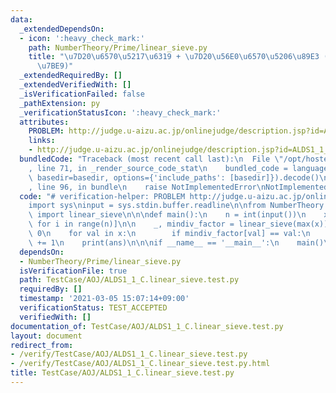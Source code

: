 ```yaml
---
data:
  _extendedDependsOn:
  - icon: ':heavy_check_mark:'
    path: NumberTheory/Prime/linear_sieve.py
    title: "\u7D20\u6570\u5217\u6319 + \u7D20\u56E0\u6570\u5206\u89E3 (\u7DDA\u5F62\
      \u7BE9)"
  _extendedRequiredBy: []
  _extendedVerifiedWith: []
  _isVerificationFailed: false
  _pathExtension: py
  _verificationStatusIcon: ':heavy_check_mark:'
  attributes:
    PROBLEM: http://judge.u-aizu.ac.jp/onlinejudge/description.jsp?id=ALDS1_1_C
    links:
    - http://judge.u-aizu.ac.jp/onlinejudge/description.jsp?id=ALDS1_1_C
  bundledCode: "Traceback (most recent call last):\n  File \"/opt/hostedtoolcache/Python/3.9.6/x64/lib/python3.9/site-packages/onlinejudge_verify/documentation/build.py\"\
    , line 71, in _render_source_code_stat\n    bundled_code = language.bundle(stat.path,\
    \ basedir=basedir, options={'include_paths': [basedir]}).decode()\n  File \"/opt/hostedtoolcache/Python/3.9.6/x64/lib/python3.9/site-packages/onlinejudge_verify/languages/python.py\"\
    , line 96, in bundle\n    raise NotImplementedError\nNotImplementedError\n"
  code: "# verification-helper: PROBLEM http://judge.u-aizu.ac.jp/onlinejudge/description.jsp?id=ALDS1_1_C\n\
    import sys\ninput = sys.stdin.buffer.readline\n\nfrom NumberTheory.Prime.linear_sieve\
    \ import linear_sieve\n\n\ndef main():\n    n = int(input())\n    x = [int(input())\
    \ for i in range(n)]\n\n    _, mindiv_factor = linear_sieve(max(x))\n    ans =\
    \ 0\n    for val in x:\n        if mindiv_factor[val] == val:\n            ans\
    \ += 1\n    print(ans)\n\n\nif __name__ == '__main__':\n    main()\n"
  dependsOn:
  - NumberTheory/Prime/linear_sieve.py
  isVerificationFile: true
  path: TestCase/AOJ/ALDS1_1_C.linear_sieve.test.py
  requiredBy: []
  timestamp: '2021-03-05 15:07:14+09:00'
  verificationStatus: TEST_ACCEPTED
  verifiedWith: []
documentation_of: TestCase/AOJ/ALDS1_1_C.linear_sieve.test.py
layout: document
redirect_from:
- /verify/TestCase/AOJ/ALDS1_1_C.linear_sieve.test.py
- /verify/TestCase/AOJ/ALDS1_1_C.linear_sieve.test.py.html
title: TestCase/AOJ/ALDS1_1_C.linear_sieve.test.py
---
```

